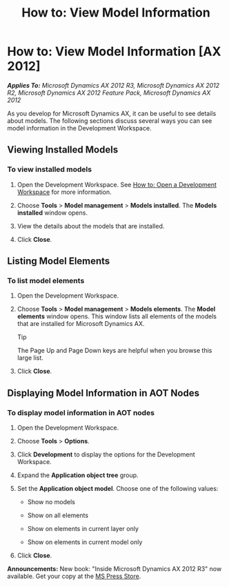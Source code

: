 ﻿---
title: 'How to: View Model Information'
TOCTitle: 'How to: View Model Information'
ms:assetid: 8ebec422-d91b-4999-a461-32ee9cbe14ac
ms:mtpsurl: https://msdn.microsoft.com/en-us/library/Hh404127(v=AX.60)
ms:contentKeyID: 36956795
ms.date: 05/18/2015
mtps_version: v=AX.60
---

# How to: View Model Information [AX 2012]


_**Applies To:** Microsoft Dynamics AX 2012 R3, Microsoft Dynamics AX 2012 R2, Microsoft Dynamics AX 2012 Feature Pack, Microsoft Dynamics AX 2012_

As you develop for Microsoft Dynamics AX, it can be useful to see details about models. The following sections discuss several ways you can see model information in the Development Workspace.

## Viewing Installed Models

### To view installed models

1.  Open the Development Workspace. See [How to: Open a Development Workspace](how-to-open-a-development-workspace.md) for more information.

2.  Choose **Tools** \> **Model management** \> **Models installed**. The **Models installed** window opens.

3.  View the details about the models that are installed.

4.  Click **Close**.

## Listing Model Elements

### To list model elements

1.  Open the Development Workspace.

2.  Choose **Tools** \> **Model management** \> **Models elements**. The **Model elements** window opens. This window lists all elements of the models that are installed for Microsoft Dynamics AX.
    

    > [!TIP]
    > <P>The Page Up and Page Down keys are helpful when you browse this large list.</P>



3.  Click **Close**.

## Displaying Model Information in AOT Nodes

### To display model information in AOT nodes

1.  Open the Development Workspace.

2.  Choose **Tools** \> **Options**.

3.  Click **Development** to display the options for the Development Workspace.

4.  Expand the **Application object tree** group.

5.  Set the **Application object model**. Choose one of the following values:
    
      - Show no models
    
      - Show on all elements
    
      - Show on elements in current layer only
    
      - Show on elements in current model only

6.  Click **Close**.

  
**Announcements:** New book: "Inside Microsoft Dynamics AX 2012 R3" now available. Get your copy at the [MS Press Store](https://www.microsoftpressstore.com/store/inside-microsoft-dynamics-ax-2012-r3-9780735685109).

